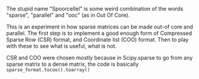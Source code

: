 The stupid name "Spoorcellel" is some weird combination of the words "sparse", "parallel" and "ooc" (as in Out Of Core).

This is an experiment in how sparse matrices can be made out-of core and parallel.
The first step is to implement a good enough form of Compressed Sparse Row (CSR) format, and Coordinate list (COO) format.
Then to play with these to see what is useful, what is not.

CSR and COO were chosen mostly because in Scipy.sparse to go from any sparse matrix to a dense matrix, the code is basically `sparse_format.tocoo().toarray()`

